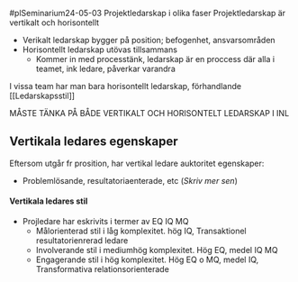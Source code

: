 #plSeminarium24-05-03
Projektledarskap i olika faser
Projektledarskap är vertikalt och horisontellt
- Verikalt ledarskap bygger på position; befogenhet, ansvarsområden
- Horisontellt ledarskap utövas tillsammans
	- Kommer in med processtänk, ledarskap är en proccess där alla i teamet, ink ledare, påverkar varandra

I vissa team har man bara horisontellt ledarskap, förhandlande [[Ledarskapsstil]]

MÅSTE TÄNKA PÅ BÅDE VERTIKALT OCH HORISONTELT LEDARSKAP I INL

## Vertikala ledares egenskaper

Eftersom utgår fr prosition, har vertikal ledare auktoritet
egenskaper:
- Problemlösande, resultatoriaenterade, etc (*Skriv mer sen*)

#### Vertikala ledares stil
- Projledare har eskrivits i termer av EQ IQ MQ
	- Målorienterad stil i låg komplexitet. hög IQ, Transaktionel resultatorienrerad ledare
	- Involverande stil i mediumhög komplexitet. Hög EQ, medel IQ MQ
	- Engagerande stil i hög komplexitet. Hög EQ o MQ, medel IQ, Transformativa relationsorienterade

